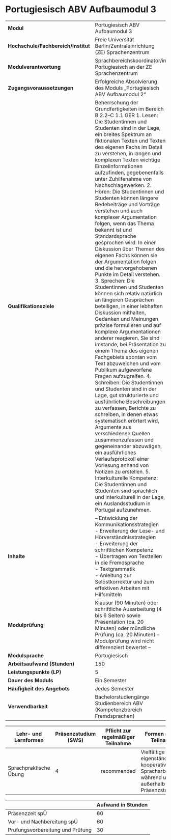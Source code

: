 # Portugiesisch ABV Aufbaumodul 3
|                                    |   |
|------------------------------------|---|
|**Modul**                           | Portugiesisch ABV Aufbaumodul 3 |
|**Hochschule/Fachbereich/Institut** | Freie Universität Berlin/Zentraleinrichtung (ZE) Sprachenzentrum |
|**Modulverantwortung**              | Sprachbereichskoordinator/in Portugiesisch an der ZE Sprachenzentrum |
|**Zugangsvoraussetzungen**          | Erfolgreiche Absolvierung des Moduls „Portugiesisch ABV Aufbaumodul 2“ |
|**Qualifikationsziele**             | Beherrschung der Grundfertigkeiten im Bereich B 2.2–C 1.1 GER 1. Lesen: Die Studentinnen und Studenten sind in der Lage, ein breites Spektrum an fiktionalen Texten und Texten des eigenen Fachs im Detail zu verstehen, in langen und komplexen Texten wichtige Einzelinformationen aufzufinden, gegebenenfalls unter Zuhilfenahme von Nachschlagewerken. 2. Hören: Die Studentinnen und Studenten können längere Redebeiträge und Vorträge verstehen und auch komplexer Argumentation folgen, wenn das Thema bekannt ist und Standardsprache gesprochen wird. In einer Diskussion über Themen des eigenen Fachs können sie der Argumentation folgen und die hervorgehobenen Punkte im Detail verstehen. 3. Sprechen: Die Studentinnen und Studenten können sich relativ natürlich an längeren Gesprächen beteiligen, in einer lebhaften Diskussion mithalten, Gedanken und Meinungen präzise formulieren und auf komplexe Argumentationen anderer reagieren. Sie sind imstande, bei Präsentation zu einem Thema des eigenen Fachgebiets spontan vom Text abzuweichen und vom Publikum aufgeworfene Fragen aufzugreifen. 4. Schreiben: Die Studentinnen und Studenten sind in der Lage, gut strukturierte und ausführliche Beschreibungen zu verfassen, Berichte zu schreiben, in denen etwas systematisch erörtert wird, Argumente aus verschiedenen Quellen zusammenzufassen und gegeneinander abzuwägen, ein ausführliches Verlaufsprotokoll einer Vorlesung anhand von Notizen zu erstellen. 5. Interkulturelle Kompetenz: Die Studentinnen und Studenten sind sprachlich und interkulturell in der Lage, ein Auslandsstudium in Portugal aufzunehmen. |
|**Inhalte**                         | – Entwicklung der Kommunikationsstrategien<br>- Erweiterung der Lese- und Hörverständnisstrategien<br>- Erweiterung der schriftlichen Kompetenz<br>- Übertragen von Textteilen in die Fremdsprache<br>- Textgrammatik<br>- Anleitung zur Selbstkorrektur und zum effektiven Arbeiten mit Hilfsmitteln |
|**Modulprüfung**                    | Klausur (90 Minuten) oder schriftliche Ausarbeitung (4 bis 6 Seiten) sowie Präsentation (ca. 20 Minuten) oder mündliche Prüfung (ca. 20 Minuten) – Modulprüfung wird nicht differenziert bewertet – |
|**Modulsprache**                    | Portugiesisch |
|**Arbeitsaufwand (Stunden)**        | 150 |
|**Leistungspunkte (LP)**            | 5 |
|**Dauer des Moduls**                | Ein Semester |
|**Häufigkeit des Angebots**         | Jedes Semester |
|**Verwendbarkeit**                  | Bachelorstudiengänge Studienbereich ABV (Kompetenzbereich<br>Fremdsprachen) |

| Lehr- und Lernformen | Präsenzstudium <br> (SWS) | Pflicht zur regelmäßiger Teilnahme | Formen aktiver Teilnahme |
| ---------------------|---------------------------|------------------------------------|------------------------- |
| Sprachpraktische Übung | 4                         | recommended                        | Vielfältige eigenständige und kooperative Spracharbeit während und außerhalb der Präsenzstudienzeit |

|   | Aufwand in Stunden |
| - |--------------------|
| Präsenzzeit spÜ                          | 60    |
| Vor- und Nachbereitung spÜ               | 60    |
| Prüfungsvorbereitung und Prüfung         | 30    |
